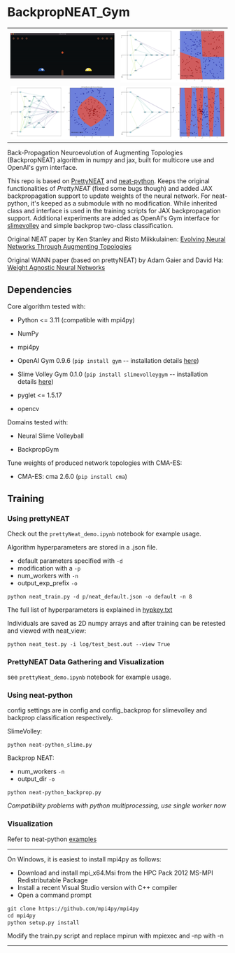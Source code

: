 # BackpropNEAT_Gym
<table>
  <tr>
    <td><img src="assets/slimevolley.gif" alt="slimevolley" width="400"/></td>
    <td><img src="assets/backprop_XOR.png" alt="backprop_XOR" width="400"/></td>
  </tr>
  <tr>
    <td><img src="assets/backprop_circle.png" alt="backprop_circle" width="400"/></td>
    <td><img src="assets/backprop_spiral.png" alt="backprop_spiral" width="400"/></td>
  </tr>
</table>

Back-Propagation Neuroevolution of Augmenting Topologies (BackpropNEAT) algorithm in numpy and jax, built for multicore use and OpenAI's gym interface.

This repo is based on [PrettyNEAT](https://github.com/google/brain-tokyo-workshop/tree/master/WANNRelease/prettyNEAT) and [neat-python](https://github.com/CodeReclaimers/neat-python). Keeps the original functionalities of *PrettyNEAT* (fixed some bugs though) and added JAX backpropagation support to update weights of the neural network. For neat-python, it's keeped as a submodule with no modification. While inherited class and interface is used in the training scripts for JAX backpropagation support. Additional experiments are added as OpenAI's Gym interface for [slimevolley](https://github.com/hardmaru/slimevolleygym) and simple backprop two-class classification. 

Original NEAT paper by Ken Stanley and Risto Miikkulainen: [Evolving Neural Networks Through Augmenting Topologies](http://citeseerx.ist.psu.edu/viewdoc/download?doi=10.1.1.28.5457&rep=rep1&type=pdf)

Original WANN paper (based on prettyNEAT) by Adam Gaier and David Ha: [Weight Agnostic Neural Networks](https://arxiv.org/abs/1906.04358)

## Dependencies

Core algorithm tested with:

- Python <= 3.11 (compatible with mpi4py)

- NumPy

- mpi4py

- OpenAI Gym 0.9.6 (`pip install gym` -- installation details [here](https://github.com/openai/gym))

- Slime Volley Gym 0.1.0 (`pip install slimevolleygym` -- installation details [here](https://github.com/hardmaru/slimevolleygym))

- pyglet <= 1.5.17

- opencv

Domains tested with:

- Neural Slime Volleyball

- BackpropGym

Tune weights of produced network topologies with CMA-ES:

- CMA-ES: cma 2.6.0 (`pip install cma`)

## Training

### Using prettyNEAT

Check out the `prettyNeat_demo.ipynb` notebook for example usage.

Algorithm hyperparameters are stored in a .json file. 
- default parameters specified with `-d`
- modification with a `-p`
- num_workers with `-n`
- output_exp_prefix `-o`

```
python neat_train.py -d p/neat_default.json -o default -n 8
```

The full list of hyperparameters is explained in [hypkey.txt](p/hypkey.txt)

Individuals are saved as 2D numpy arrays and after training can be retested and viewed with neat_view:

```
python neat_test.py -i log/test_best.out --view True
```

### PrettyNEAT Data Gathering and Visualization

see `prettyNeat_demo.ipynb` notebook for example usage.


### Using neat-python

config settings are in config and config_backprop for slimevolley and backprop classification respectively.

SlimeVolley:

```
python neat-python_slime.py
```

Backprop NEAT:

- num_workers `-n` 
- output_dir `-o` 

```
python neat-python_backprop.py
```
*Compatibility problems with python multiprocessing, use single worker now*

### Visualization

Refer to neat-python [examples](https://github.com/CodeReclaimers/neat-python/tree/master/examples)

-----------

On Windows, it is easiest to install mpi4py as follows:

- Download and install mpi_x64.Msi from the HPC Pack 2012 MS-MPI Redistributable Package
- Install a recent Visual Studio version with C++ compiler
- Open a command prompt
```
git clone https://github.com/mpi4py/mpi4py
cd mpi4py
python setup.py install
```
Modify the train.py script and replace mpirun with mpiexec and -np with -n


-----------
